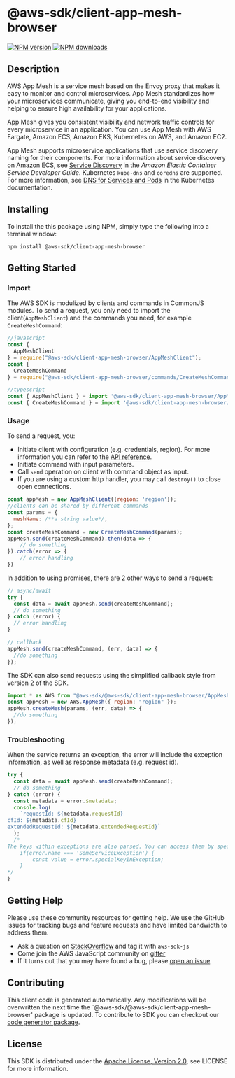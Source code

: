 # @aws-sdk/client-app-mesh-browser

[![NPM version](https://img.shields.io/npm/v/@aws-sdk/client-app-mesh-browser/preview.svg)](https://www.npmjs.com/package/@aws-sdk/client-app-mesh-browser)
[![NPM downloads](https://img.shields.io/npm/dm/@aws-sdk/client-app-mesh-browser.svg)](https://www.npmjs.com/package/@aws-sdk/client-app-mesh-browser)

## Description

<p>AWS App Mesh is a service mesh based on the Envoy proxy that makes it easy to monitor and
         control microservices. App Mesh standardizes how your microservices communicate, giving you
         end-to-end visibility and helping to ensure high availability for your applications.</p>
         <p>App Mesh gives you consistent visibility and network traffic controls for every
         microservice in an application. You can use App Mesh with AWS Fargate, Amazon ECS, Amazon EKS,
         Kubernetes on AWS, and Amazon EC2.</p>
         <note>
            <p>App Mesh supports microservice applications that use service discovery naming for their
            components. For more information about service discovery on Amazon ECS, see <a href="http://docs.aws.amazon.com/AmazonECS/latest/developerguide/service-discovery.html">Service Discovery</a> in the
               <i>Amazon Elastic Container Service Developer Guide</i>. Kubernetes <code>kube-dns</code> and
               <code>coredns</code> are supported. For more information, see <a href="https://kubernetes.io/docs/concepts/services-networking/dns-pod-service/">DNS
               for Services and Pods</a> in the Kubernetes documentation.</p>
         </note>

## Installing

To install the this package using NPM, simply type the following into a terminal window:

```
npm install @aws-sdk/client-app-mesh-browser
```

## Getting Started

### Import

The AWS SDK is modulized by clients and commands in CommonJS modules. To send a request, you only need to import the client(`AppMeshClient`) and the commands you need, for example `CreateMeshCommand`:

```javascript
//javascript
const {
  AppMeshClient
} = require("@aws-sdk/client-app-mesh-browser/AppMeshClient");
const {
  CreateMeshCommand
} = require("@aws-sdk/client-app-mesh-browser/commands/CreateMeshCommand");
```

```javascript
//typescript
const { AppMeshClient } = import '@aws-sdk/client-app-mesh-browser/AppMeshClient';
const { CreateMeshCommand } = import '@aws-sdk/client-app-mesh-browser/commands/CreateMeshCommand';
```

### Usage

To send a request, you:

- Initiate client with configuration (e.g. credentials, region). For more information you can refer to the [API reference][].
- Initiate command with input parameters.
- Call `send` operation on client with command object as input.
- If you are using a custom http handler, you may call `destroy()` to close open connections.

```javascript
const appMesh = new AppMeshClient({region: 'region'});
//clients can be shared by different commands
const params = {
  meshName: /**a string value*/,
};
const createMeshCommand = new CreateMeshCommand(params);
appMesh.send(createMeshCommand).then(data => {
    // do something
}).catch(error => {
    // error handling
})
```

In addition to using promises, there are 2 other ways to send a request:

```javascript
// async/await
try {
  const data = await appMesh.send(createMeshCommand);
  // do something
} catch (error) {
  // error handling
}
```

```javascript
// callback
appMesh.send(createMeshCommand, (err, data) => {
  //do something
});
```

The SDK can also send requests using the simplified callback style from version 2 of the SDK.

```javascript
import * as AWS from "@aws-sdk/@aws-sdk/client-app-mesh-browser/AppMesh";
const appMesh = new AWS.AppMesh({ region: "region" });
appMesh.createMesh(params, (err, data) => {
  //do something
});
```

### Troubleshooting

When the service returns an exception, the error will include the exception information, as well as response metadata (e.g. request id).

```javascript
try {
  const data = await appMesh.send(createMeshCommand);
  // do something
} catch (error) {
  const metadata = error.$metadata;
  console.log(
    `requestId: ${metadata.requestId}
cfId: ${metadata.cfId}
extendedRequestId: ${metadata.extendedRequestId}`
  );
  /*
The keys within exceptions are also parsed. You can access them by specifying exception names:
    if(error.name === 'SomeServiceException') {
        const value = error.specialKeyInException;
    }
*/
}
```

## Getting Help

Please use these community resources for getting help. We use the GitHub issues for tracking bugs and feature requests and have limited bandwidth to address them.

- Ask a question on [StackOverflow](https://stackoverflow.com/questions/tagged/aws-sdk-js) and tag it with `aws-sdk-js`
- Come join the AWS JavaScript community on [gitter](https://gitter.im/aws/aws-sdk-js-v3)
- If it turns out that you may have found a bug, please [open an issue](https://github.com/aws/aws-sdk-js-v3/issues)

## Contributing

This client code is generated automatically. Any modifications will be overwritten the next time the `@aws-sdk/@aws-sdk/client-app-mesh-browser' package is updated. To contribute to SDK you can checkout our [code generator package][].

## License

This SDK is distributed under the
[Apache License, Version 2.0](http://www.apache.org/licenses/LICENSE-2.0),
see LICENSE for more information.

[code generator package]: https://github.com/aws/aws-sdk-js-v3/tree/master/packages/service-types-generator
[api reference]: https://docs.aws.amazon.com/AWSJavaScriptSDK/latest/
